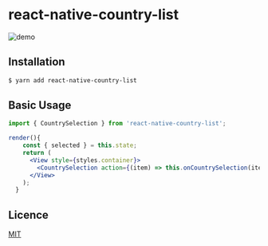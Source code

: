 # react-native-country-list

![demo](https://github.com/subinspathilettu/react-native-country-list/blob/master/demo.png)

## Installation

```bash
$ yarn add react-native-country-list
```

## Basic Usage

```jsx
import { CountrySelection } from 'react-native-country-list';

render(){
    const { selected } = this.state;
    return (
      <View style={styles.container}>
        <CountrySelection action={(item) => this.onCountrySelection(item)} selected={selected}/>
      </View>
    );
  }
  ```
  
## Licence

[MIT](https://github.com/subinspathilettu/react-native-country-list/blob/master/LICENCE)
